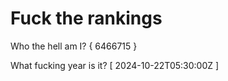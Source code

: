 # Fuck the rankings

Who the hell am I?
{ 6466715 }

What fucking year is it?
[ 2024-10-22T05:30:00Z ]
